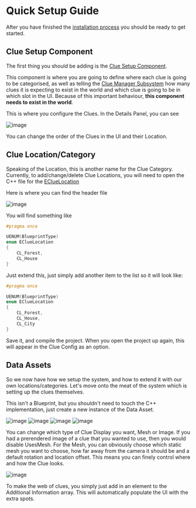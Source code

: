 ﻿# Quick Setup Guide

After you have finished the [installation process](/Getting%20Started/Installation) you should be ready
to get started.

## Clue Setup Component

The first thing you should be adding is the [Clue Setup Component](/Documentation/C++/ClueSystem/Components/ClueSetupComponent).

This component is where you are going to define where each clue is going to be categorised, as
well as telling the [Clue Manager Subsystem](/Documentation/C++/ClueSystem/Subsystems/ClueManagerSubsystem) how many clues it is 
expecting to exist in the world and which clue is going to be in which slot in the UI. Because of this important
behaviour, **this component needs to exist in the world**.

This is where you configure the Clues. In the Details Panel, you can see

![image](https://user-images.githubusercontent.com/50571566/218345473-370077fd-fe30-445c-8d2b-eada818a4fef.png)

You can change the order of the Clues in the UI and their Location.

## Clue Location/Category

Speaking of the Location, this is another name for the Clue Category. Currently, to add/change/delete Clue Locations,
you will need to open the C++ file for the [EClueLocation](/Documentation/C++/ClueSystem/Enums/EClueLocation) 

Here is where you can find the header file

![image](https://user-images.githubusercontent.com/50571566/218345588-8915a863-1aa5-438b-aecb-aa8a73f944df.png)

You will find something like

```c++
#pragma once

UENUM(BlueprintType)
enum EClueLocation
{
    CL_Forest,
    CL_House
}
```

Just extend this, just simply add another item to the list so it will look like:

```c++
#pragma once

UENUM(BlueprintType)
enum EClueLocation
{
    CL_Forest,
    CL_House,
    CL_City
}
```

Save it, and compile the project. When you open the project up again, this will appear in the Clue Config
as an option.

## Data Assets

So we now have how we setup the system, and how to extend it with our own locations/categories. Let's move 
onto the meat of the system which is setting up the clues themselves. 

This isn't a Blueprint, but you shouldn't need to touch the C++ implementation, just create a new instance of the Data Asset.

![image](https://user-images.githubusercontent.com/50571566/218345094-d4e914c7-29af-48a0-a721-464d05604dd9.png)
![image](https://user-images.githubusercontent.com/50571566/218345103-0ce3aebb-3269-43c2-8c9a-300e4357d27e.png)
![image](https://user-images.githubusercontent.com/50571566/218345121-d8fe86ee-0a47-4778-a2c7-0625f061e276.png)
![image](https://user-images.githubusercontent.com/50571566/218345138-a62fbc0e-6497-4fb5-a664-c2cc361e1afa.png)

You can change which type of Clue Display you want, Mesh or Image. If you had a prerendered image of a clue that you wanted to use, then you would disable UsesMesh.
For the Mesh, you can obviously choose which static mesh you want to choose, how far away from the camera it should be and a default rotation and location offset.
This means you can finely control where and how the Clue looks.

![image](https://user-images.githubusercontent.com/50571566/218345194-9730e615-a23f-4d2d-936a-f45e944a1c97.png)

To make the web of clues, you simply just add in an element to the Additional Information array.
This will automatically populate the UI with the extra spots. 
